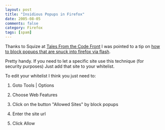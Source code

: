 ```yaml
---
layout: post
title: "Insidious Popups in Firefox"
date: 2005-08-05
comments: false
category: Firefox
tags: [spam]
---
```

Thanks to Squize at [Tales From the Code
Front](http://www.stimunationgames.de/blog/blog_comment.asp?blog_id=210) I was
pointed to a tip on [how to block popups that are snuck into firefox via
flash](http://www.petebevin.com/archives/2005/03/10/firefox_popups.html).  

Pretty handy. If you need to let a specific site use this technique (for
security purposes) Just add that site to your whitelist.  

To edit your whitelist I think you just need to:  



  1. Goto Tools | Options


  2. Choose Web Features


  3. Click on the button "Allowed Sites" by block popups


  4. Enter the site url


  5. Click Allow
